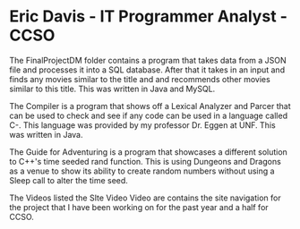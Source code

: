 # Eric Davis - IT Programmer Analyst - CCSO

The FinalProjectDM folder contains a program that takes data from a JSON file and processes it into a SQL database. After that it takes in an input and finds any movies similar to the title and and recommends other movies similar to this title. This was written in Java and MySQL.

The Compiler is a program that shows off a Lexical Analyzer and Parcer that can be used to check and see if any code can be used in a language called C-. This language was provided by my professor Dr. Eggen at UNF. This was written in Java.

The Guide for Adventuring is a program that showcases a different solution to C++'s time seeded rand function. This is using Dungeons and Dragons as a venue to show its ability to create random numbers without using a Sleep call to alter the time seed.

The Videos listed the SIte Video Video are contains the site navigation for the project that I have been working on for the past year and a half for CCSO.
